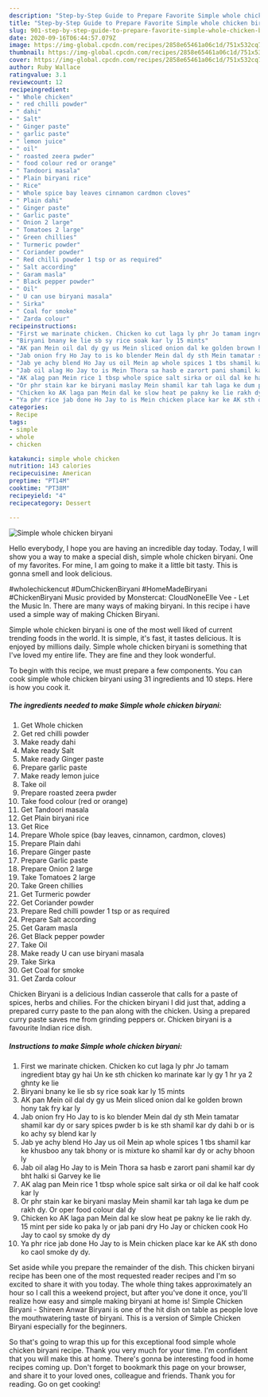 ```yaml
---
description: "Step-by-Step Guide to Prepare Favorite Simple whole chicken biryani"
title: "Step-by-Step Guide to Prepare Favorite Simple whole chicken biryani"
slug: 901-step-by-step-guide-to-prepare-favorite-simple-whole-chicken-biryani
date: 2020-09-16T06:44:57.079Z
image: https://img-global.cpcdn.com/recipes/2858e65461a06c1d/751x532cq70/simple-whole-chicken-biryani-recipe-main-photo.jpg
thumbnail: https://img-global.cpcdn.com/recipes/2858e65461a06c1d/751x532cq70/simple-whole-chicken-biryani-recipe-main-photo.jpg
cover: https://img-global.cpcdn.com/recipes/2858e65461a06c1d/751x532cq70/simple-whole-chicken-biryani-recipe-main-photo.jpg
author: Ruby Wallace
ratingvalue: 3.1
reviewcount: 12
recipeingredient:
- " Whole chicken"
- " red chilli powder"
- " dahi"
- " Salt"
- " Ginger paste"
- " garlic paste"
- " lemon juice"
- " oil"
- " roasted zeera pwder"
- " food colour red or orange"
- " Tandoori masala"
- " Plain biryani rice"
- " Rice"
- " Whole spice bay leaves cinnamon cardmon cloves"
- " Plain dahi"
- " Ginger paste"
- " Garlic paste"
- " Onion 2 large"
- " Tomatoes 2 large"
- " Green chillies"
- " Turmeric powder"
- " Coriander powder"
- " Red chilli powder 1 tsp or as required"
- " Salt according"
- " Garam masla"
- " Black pepper powder"
- " Oil"
- " U can use biryani masala"
- " Sirka"
- " Coal for smoke"
- " Zarda colour"
recipeinstructions:
- "First we marinate chicken. Chicken ko cut laga ly phr Jo tamam ingredient btay gy hai Un ke sth chicken ko marinate kar ly gy 1 hr ya 2 ghnty ke lie"
- "Biryani bnany ke lie sb sy rice soak kar ly 15 mints"
- "AK pan Mein oil dal dy gy us Mein sliced onion dal ke golden brown hony tak fry kar ly"
- "Jab onion fry Ho Jay to is ko blender Mein dal dy sth Mein tamatar shamil kar dy or sary spices pwder b is ke sth shamil kar dy dahi b or is ko achy sy blend kar ly"
- "Jab ye achy blend Ho Jay us oil Mein ap whole spices 1 tbs shamil kar ke khusboo any tak bhony or is mixture ko shamil kar dy or achy bhoon ly"
- "Jab oil alag Ho Jay to is Mein Thora sa hasb e zarort pani shamil kar dy bht halki si Garvey ke lie"
- "AK alag pan Mein rice 1 tbsp whole spice salt sirka or oil dal ke half cook kar ly"
- "Or phr stain kar ke biryani maslay Mein shamil kar tah laga ke dum pe rakh dy. Or oper food colour dal dy"
- "Chicken ko AK laga pan Mein dal ke slow heat pe pakny ke lie rakh dy. 15 mint per side ko paka ly or jab pani dry Ho Jay or chicken cook Ho Jay to caol sy smoke dy dy"
- "Ya phr rice jab done Ho Jay to is Mein chicken place kar ke AK sth dono ko caol smoke dy dy."
categories:
- Recipe
tags:
- simple
- whole
- chicken

katakunci: simple whole chicken 
nutrition: 143 calories
recipecuisine: American
preptime: "PT14M"
cooktime: "PT38M"
recipeyield: "4"
recipecategory: Dessert

---
```



![Simple whole chicken biryani](https://img-global.cpcdn.com/recipes/2858e65461a06c1d/751x532cq70/simple-whole-chicken-biryani-recipe-main-photo.jpg)

Hello everybody, I hope you are having an incredible day today. Today, I will show you a way to make a special dish, simple whole chicken biryani. One of my favorites. For mine, I am going to make it a little bit tasty. This is gonna smell and look delicious.

#wholechickencut #DumChickenBiryani #HomeMadeBiryani #ChickenBiryani Music provided by Monstercat: CloudNoneElle Vee - Let the Music In. There are many ways of making biryani. In this recipe i have used a simple way of making Chicken Biryani.

Simple whole chicken biryani is one of the most well liked of current trending foods in the world. It is simple, it's fast, it tastes delicious. It is enjoyed by millions daily. Simple whole chicken biryani is something that I've loved my entire life. They are fine and they look wonderful.


To begin with this recipe, we must prepare a few components. You can cook simple whole chicken biryani using 31 ingredients and 10 steps. Here is how you cook it.

<!--inarticleads1-->

##### The ingredients needed to make Simple whole chicken biryani:

1. Get  Whole chicken
1. Get  red chilli powder
1. Make ready  dahi
1. Make ready  Salt
1. Make ready  Ginger paste
1. Prepare  garlic paste
1. Make ready  lemon juice
1. Take  oil
1. Prepare  roasted zeera pwder
1. Take  food colour (red or orange)
1. Get  Tandoori masala
1. Get  Plain biryani rice
1. Get  Rice
1. Prepare  Whole spice (bay leaves, cinnamon, cardmon, cloves)
1. Prepare  Plain dahi
1. Prepare  Ginger paste
1. Prepare  Garlic paste
1. Prepare  Onion 2 large
1. Take  Tomatoes 2 large
1. Take  Green chillies
1. Get  Turmeric powder
1. Get  Coriander powder
1. Prepare  Red chilli powder 1 tsp or as required
1. Prepare  Salt according
1. Get  Garam masla
1. Get  Black pepper powder
1. Take  Oil
1. Make ready  U can use biryani masala
1. Take  Sirka
1. Get  Coal for smoke
1. Get  Zarda colour


Chicken Biryani is a delicious Indian casserole that calls for a paste of spices, herbs and chilies. For the chicken biryani I did just that, adding a prepared curry paste to the pan along with the chicken. Using a prepared curry paste saves me from grinding peppers or. Chicken biryani is a favourite Indian rice dish. 

<!--inarticleads2-->

##### Instructions to make Simple whole chicken biryani:

1. First we marinate chicken. Chicken ko cut laga ly phr Jo tamam ingredient btay gy hai Un ke sth chicken ko marinate kar ly gy 1 hr ya 2 ghnty ke lie
1. Biryani bnany ke lie sb sy rice soak kar ly 15 mints
1. AK pan Mein oil dal dy gy us Mein sliced onion dal ke golden brown hony tak fry kar ly
1. Jab onion fry Ho Jay to is ko blender Mein dal dy sth Mein tamatar shamil kar dy or sary spices pwder b is ke sth shamil kar dy dahi b or is ko achy sy blend kar ly
1. Jab ye achy blend Ho Jay us oil Mein ap whole spices 1 tbs shamil kar ke khusboo any tak bhony or is mixture ko shamil kar dy or achy bhoon ly
1. Jab oil alag Ho Jay to is Mein Thora sa hasb e zarort pani shamil kar dy bht halki si Garvey ke lie
1. AK alag pan Mein rice 1 tbsp whole spice salt sirka or oil dal ke half cook kar ly
1. Or phr stain kar ke biryani maslay Mein shamil kar tah laga ke dum pe rakh dy. Or oper food colour dal dy
1. Chicken ko AK laga pan Mein dal ke slow heat pe pakny ke lie rakh dy. 15 mint per side ko paka ly or jab pani dry Ho Jay or chicken cook Ho Jay to caol sy smoke dy dy
1. Ya phr rice jab done Ho Jay to is Mein chicken place kar ke AK sth dono ko caol smoke dy dy.


Set aside while you prepare the remainder of the dish. This chicken biryani recipe has been one of the most requested reader recipes and I&#39;m so excited to share it with you today. The whole thing takes approximately an hour so I call this a weekend project, but after you&#39;ve done it once, you&#39;ll realize how easy and simple making biryani at home is! Simple Chicken Biryani - Shireen Anwar Biryani is one of the hit dish on table as people love the mouthwatering taste of biryani. This is a version of Simple Chicken Biryani especially for the beginners. 

So that's going to wrap this up for this exceptional food simple whole chicken biryani recipe. Thank you very much for your time. I'm confident that you will make this at home. There's gonna be interesting food in home recipes coming up. Don't forget to bookmark this page on your browser, and share it to your loved ones, colleague and friends. Thank you for reading. Go on get cooking!
